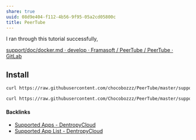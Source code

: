 ```yaml
---
share: true
uuid: 08d9e404-f112-4b56-9f95-05a2cd05800c
title: PeerTube
---
```

I ran through this tutorial successfully,

[support/doc/docker.md · develop · Framasoft / PeerTube / PeerTube · GitLab](https://framagit.org/framasoft/peertube/PeerTube/-/blob/develop/support/doc/docker.md)

## Install

``` bash
curl https://raw.githubusercontent.com/chocobozzz/PeerTube/master/support/docker/production/docker-compose.yml > docker-compose.yml

curl https://raw.githubusercontent.com/Chocobozzz/PeerTube/master/support/docker/production/.env > .env
```

#### Backlinks

* [Supported Apps - DentropyCloud](/41c5d192-2968-43a1-88bf-4f913ebd58e0)
* [Supported App List - DentropyCloud](/f738f680-95a2-46e5-bb4c-57b67687e36a)